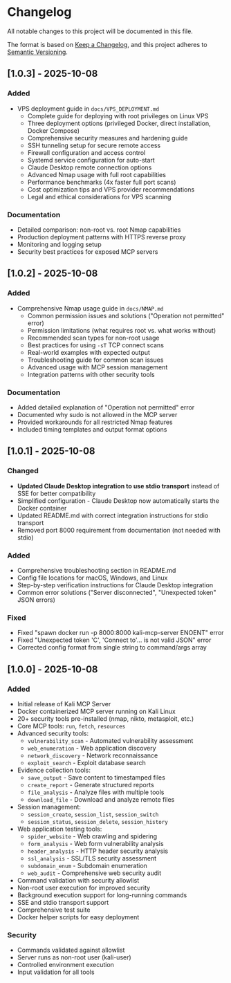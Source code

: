 # Changelog

All notable changes to this project will be documented in this file.

The format is based on [Keep a Changelog](https://keepachangelog.com/en/1.0.0/),
and this project adheres to [Semantic Versioning](https://semver.org/spec/v2.0.0.html).

## [1.0.3] - 2025-10-08

### Added
- VPS deployment guide in `docs/VPS_DEPLOYMENT.md`
  - Complete guide for deploying with root privileges on Linux VPS
  - Three deployment options (privileged Docker, direct installation, Docker Compose)
  - Comprehensive security measures and hardening guide
  - SSH tunneling setup for secure remote access
  - Firewall configuration and access control
  - Systemd service configuration for auto-start
  - Claude Desktop remote connection options
  - Advanced Nmap usage with full root capabilities
  - Performance benchmarks (4x faster full port scans)
  - Cost optimization tips and VPS provider recommendations
  - Legal and ethical considerations for VPS scanning

### Documentation
- Detailed comparison: non-root vs. root Nmap capabilities
- Production deployment patterns with HTTPS reverse proxy
- Monitoring and logging setup
- Security best practices for exposed MCP servers

## [1.0.2] - 2025-10-08

### Added
- Comprehensive Nmap usage guide in `docs/NMAP.md`
  - Common permission issues and solutions ("Operation not permitted" error)
  - Permission limitations (what requires root vs. what works without)
  - Recommended scan types for non-root usage
  - Best practices for using `-sT` TCP connect scans
  - Real-world examples with expected output
  - Troubleshooting guide for common scan issues
  - Advanced usage with MCP session management
  - Integration patterns with other security tools

### Documentation
- Added detailed explanation of "Operation not permitted" error
- Documented why sudo is not allowed in the MCP server
- Provided workarounds for all restricted Nmap features
- Included timing templates and output format options

## [1.0.1] - 2025-10-08

### Changed
- **Updated Claude Desktop integration to use stdio transport** instead of SSE for better compatibility
- Simplified configuration - Claude Desktop now automatically starts the Docker container
- Updated README.md with correct integration instructions for stdio transport
- Removed port 8000 requirement from documentation (not needed with stdio)

### Added
- Comprehensive troubleshooting section in README.md
- Config file locations for macOS, Windows, and Linux
- Step-by-step verification instructions for Claude Desktop integration
- Common error solutions ("Server disconnected", "Unexpected token" JSON errors)

### Fixed
- Fixed "spawn docker run -p 8000:8000 kali-mcp-server ENOENT" error
- Fixed "Unexpected token 'C', 'Connect to'... is not valid JSON" error
- Corrected config format from single string to command/args array

## [1.0.0] - 2025-10-08

### Added
- Initial release of Kali MCP Server
- Docker containerized MCP server running on Kali Linux
- 20+ security tools pre-installed (nmap, nikto, metasploit, etc.)
- Core MCP tools: `run`, `fetch`, `resources`
- Advanced security tools:
  - `vulnerability_scan` - Automated vulnerability assessment
  - `web_enumeration` - Web application discovery
  - `network_discovery` - Network reconnaissance
  - `exploit_search` - Exploit database search
- Evidence collection tools:
  - `save_output` - Save content to timestamped files
  - `create_report` - Generate structured reports
  - `file_analysis` - Analyze files with multiple tools
  - `download_file` - Download and analyze remote files
- Session management:
  - `session_create`, `session_list`, `session_switch`
  - `session_status`, `session_delete`, `session_history`
- Web application testing tools:
  - `spider_website` - Web crawling and spidering
  - `form_analysis` - Web form vulnerability analysis
  - `header_analysis` - HTTP header security analysis
  - `ssl_analysis` - SSL/TLS security assessment
  - `subdomain_enum` - Subdomain enumeration
  - `web_audit` - Comprehensive web security audit
- Command validation with security allowlist
- Non-root user execution for improved security
- Background execution support for long-running commands
- SSE and stdio transport support
- Comprehensive test suite
- Docker helper scripts for easy deployment

### Security
- Commands validated against allowlist
- Server runs as non-root user (kali-user)
- Controlled environment execution
- Input validation for all tools
